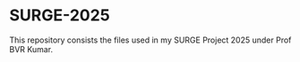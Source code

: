 # SURGE-2025
This repository consists the files used in my SURGE Project 2025 under Prof BVR Kumar. 
